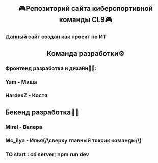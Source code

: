 <h2 align="center">🎮Репозиторий сайта киберспортивной команды CL9🎮</h1>
<h3>Данный сайт создан как проект по ИТ</h3>
<h2 align="center">Команда разработки⚙️</h2>
<h3>Фронтенд разработка и дизайн🎨🔧:</h3>
<h3>Yam - Миша</h3>
<h3>HardexZ - Костя</h3>
<h2>Бекенд разработка🐱‍💻</h2>
<h3>Mirel - Валера</h3>
<h3>Mc_ilya - Илья(/\сверху главный токсик команды/\)</h3>

### TO start : cd server; npm run dev